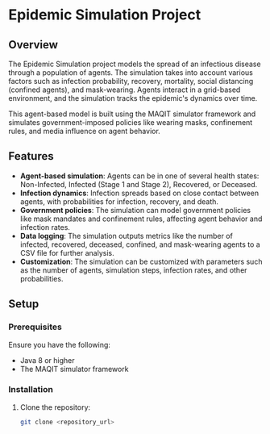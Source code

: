 # Epidemic Simulation Project

## Overview
The Epidemic Simulation project models the spread of an infectious disease through a population of agents. The simulation takes into account various factors such as infection probability, recovery, mortality, social distancing (confined agents), and mask-wearing. Agents interact in a grid-based environment, and the simulation tracks the epidemic's dynamics over time.

This agent-based model is built using the MAQIT simulator framework and simulates government-imposed policies like wearing masks, confinement rules, and media influence on agent behavior.

## Features
- **Agent-based simulation**: Agents can be in one of several health states: Non-Infected, Infected (Stage 1 and Stage 2), Recovered, or Deceased.
- **Infection dynamics**: Infection spreads based on close contact between agents, with probabilities for infection, recovery, and death.
- **Government policies**: The simulation can model government policies like mask mandates and confinement rules, affecting agent behavior and infection rates.
- **Data logging**: The simulation outputs metrics like the number of infected, recovered, deceased, confined, and mask-wearing agents to a CSV file for further analysis.
- **Customization**: The simulation can be customized with parameters such as the number of agents, simulation steps, infection rates, and other probabilities.

## Setup

### Prerequisites
Ensure you have the following:
- Java 8 or higher
- The MAQIT simulator framework

### Installation
1. Clone the repository:
   ```bash
   git clone <repository_url>
